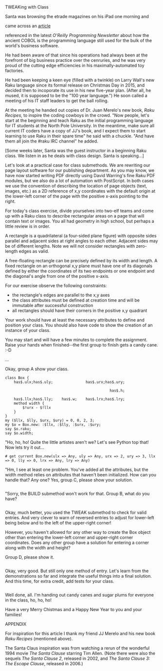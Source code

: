 TWEAKing with Class

Santa was browsing the etrade magazines on his iPad one morning and


came across an [article](https://wealthsimple.com/) 

referenced in the latest *O'Reilly Programming Newsletter*
about how the ancient COBOL 
is the programming language still used for the bulk of the world's business software.

He had been aware of that since his operations had
always been at the forefront of big business practice
over the cenruries, and he was very proud of the cutting edge
efficiencies in his maximally-automated toy factories.

He had been keeping a keen eye (filled with a twinkle) on Larry
Wall's new Raku language since its formal release on Christmas Day in
2015, and decided then to incoporate its use in his
new five-year plan. (After all, he mused, it is supposed
to be the "100 year language.") He soon called a meeting of his IT staff
leaders to get the ball rolling.

At the meeting he handed out copies of Dr. Juan Merelo's new book, *Raku Recipes*,
to inspire the coding cowboys in the crowd. "Now people, let's start
at the beginning and teach Raku as the initial programming
language for IT students at the North Pole University. In the meantime, make
sure all current IT coders have a copy of JJ's book, and I expect them
to start learning to use Raku in their spare time" he said with a chuckle.
"And have them all join the \#raku IRC channel" he added.

[Some weeks later, Santa was the guest instructor in a beginning Raku class. We
listen in as he deals with class design. Santa is speaking...]

Let's look at a practical case for class submethods. We are
rewriting our page layout software for our publishing department.
As you may know, we have now started writing PDF directly using David Warring's
fine Raku PDF modules, but we also do a lot of automation
with PostScript. In both cases we use the convention of
describing the location of page objects (text, images, etc.) as a 2D reference of x,y
coordinates with the default origin at the lower-left corner
of the page with the positive x-axis pointing to the right.

For today's class exercise, divide yourselves into two-elf teams and
come up with a Raku class to describe
rectangular areas on a page that will contain text or images. You all
had geometry in high school, but perhaps a little review is in order.

A rectangle is a quadrilateral (a four-sided plane figure) with opposite
sides parallel and adjacent sides at right angles to each other. Adjacent
sides may be of different lengths. Note we will not consider rectangles
with zero-length edges as valid.

A free-floating rectangle can be precisely defined by its width and length.
A fixed rectangle on an orthogonal x,y plane must have one of its diagonals 
defined by either the coordinates of its two endpoints or one endpoint and 
the diagonal's angle from one of the positive x-axis.

For our exercise observe the following constraints:

+ the rectangle's edges are parallel to the x,y axes
+ the class attributes must be defined at creation time and will be immutable after successful construction
+ all rectangles should have their corners in the positive x,y quadrant

Your work should have at least the necessary attributes to define and position
your class. You should also have code to show the creation of an instance of your class.

You may start and will have a few minutes to complete the
assignment. Raise your hands when finished--the first group to finish
gets a candy cane. :-D

...

Okay, group A show your class.

<!--  sol 1 -->
~~~
class Box {
    has$.ulx;has$.uly;               has$.urx;has$.ury;

                                                has$.h;

    has$.llx;has$.lly;    has$.w;    has$.lrx;has$.lry;
    method width {
        $!urx - $!llx
    }
}
my ($llx, $lly, $urx, $ury) = 0, 0, 2, 3;
my $o = Box.new: :$llx, :$lly, :$urx, :$ury;
say $o.raku;
say $o.width;
~~~

"Ho, ho, ho! Quite the little artistes aren't we? Let's see Python top that! Now lets try it out...


<!-- sol 2-->
~~~
# get current Box.new(ulx => Any, uly => Any, urx => 2, ury => 3, llx => 0, lly => 0, lrx => Any, lry => Any)
~~~

"Hm, I see at least one problem. You've added all the attributes, but the width method relies on attributes
that haven't been initialized. How can you handle that? Any one? Yes, group C, please show
your solution.

<!-- sol 3-->
~~~
~~~

"Sorry, the BUILD submethod won't work for that. Group B, what do you have?

<!-- sol 4-->
~~~
~~~

Okay, much better, you used the TWEAK submethod to check for valid entries. And very clever to warn
of reversed entries to adjust for lower-left being below and to the left of the upper-right corner!

However, you 
haven't allowed for any other way to create the Box object other than entering
the lower-left corner and upper-right corner coordinates. Does any other group have a solution
for entering a corner along with the width and height? 

Group D, please show it.

<!-- sol 5-->
~~~
~~~

Okay, very good. But still only one method of entry.
Let's learn from the demonstrations so far and integrate the useful things into a final
solution. And this time, for extra credit, add tests for your class.

<!-- sol 6-->
~~~
~~~

Well done, all. I'm handing out candy canes and sugar plums for everyone in the class, ho, ho, ho!

Have a very Merry Chistmas and a Happy New Year to you and your families!





APPENDIX

For inspiration for this article I thank my friend JJ Merelo and his
new book *Raku Recipes* (mentioned above).

The Santa Claus inspiration was from
watching a rerun of the wonderful 1994 movie *The Santa Clause* starring Tim Allen.
(Note there were also the sequels *The Santa Clause 2*, released in 2002, and
*The Santa Clause 3: The Escape Clause*, released in 2006.)
